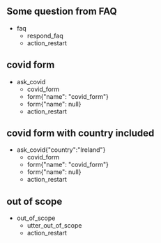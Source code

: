 ## Some question from FAQ
* faq
    - respond_faq
    - action_restart

## covid form
* ask_covid
    - covid_form
    - form{"name": "covid_form"}
    - form{"name": null}
    - action_restart

## covid form with country included
* ask_covid{"country":"Ireland"}
    - covid_form
    - form{"name": "covid_form"}
    - form{"name": null}
    - action_restart

## out of scope
* out_of_scope
    - utter_out_of_scope
    - action_restart

